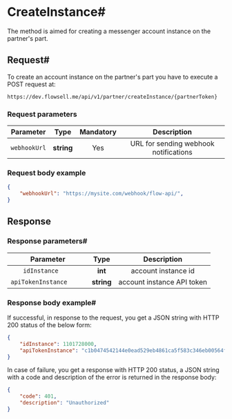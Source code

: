 # CreateInstance#

The method is aimed for creating a messenger account instance on the partner's part.

## Request#

To create an account instance on the partner's part you have to execute a POST request at:

```
https://dev.flowsell.me/api/v1/partner/createInstance/{partnerToken}
```

### Request parameters

| **Parameter** |  **Type**  | **Mandatory** |            **Description**             |
|:-------------:|:----------:|:-------------:|:--------------------------------------:|
| `webhookUrl`  | **string** |      Yes      | 	URL for sending webhook notifications |

### Request body example

```json
{
    "webhookUrl": "https://mysite.com/webhook/flow-api/",
}
```

## Response

### Response parameters#

|    **Parameter**     |  **Type**  |      **Description**       |
|:--------------------:|:----------:|:--------------------------:|
|    `idInstance	`     |  **int**   |    account instance id     |
| `apiTokenInstance		` | **string** | account instance API token |

### Response body example#

If successful, in response to the request, you get a JSON string with HTTP 200 status of the below form:

```json
{
    "idInstance": 1101728000,
    "apiTokenInstance": "c1b0474542144e0ead529eb4861ca5f583c346eb00564f64a8",
}
```

In case of failure, you get a response with HTTP 200 status, a JSON string with a code and description of the error is
returned in the response body:

```json
{
    "code": 401,
    "description": "Unauthorized"
}
```
